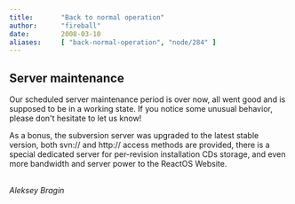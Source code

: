 ```yaml
---
title:       "Back to normal operation"
author:      "fireball"
date:        2008-03-10
aliases:     [ "back-normal-operation", "node/284" ]
---
```


<h2>Server maintenance</h2>

<p>Our scheduled server maintenance period is over now, all went good and is supposed to be in a working state. If you notice some unusual behavior, please don't hesitate to let us know!</p>
<p>As a bonus, the subversion server was upgraded to the latest stable version, both svn:// and http:// access methods are provided, there is a special dedicated server for per-revision installation CDs storage, and even more bandwidth and server power to the ReactOS Website.</p>

<br>
<i>Aleksey Bragin</i>
